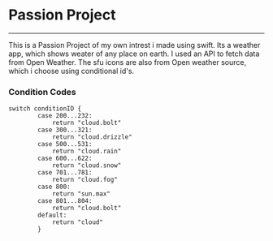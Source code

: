 

#  Passion Project
<hr>
This is a Passion Project of my own intrest i made using swift. 
Its a weather app, which shows weater of any place on earth. I used an API to fetch data from Open Weather. 
The sfu icons are also from Open weather source, which i choose using conditional id's.








### Condition Codes
```
switch conditionID {
        case 200...232:
            return "cloud.bolt"
        case 300...321:
            return "cloud.drizzle"
        case 500...531:
            return "cloud.rain"
        case 600...622:
            return "cloud.snow"
        case 701...781:
            return "cloud.fog"
        case 800:
            return "sun.max"
        case 801...804:
            return "cloud.bolt"
        default:
            return "cloud"
        }
```


